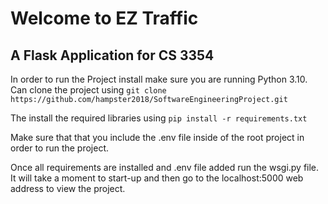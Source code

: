 # Welcome to EZ Traffic

## A Flask Application for CS 3354

In order to run the Project install make sure you are running Python 3.10. Can clone the project using `git clone https://github.com/hampster2018/SoftwareEngineeringProject.git`

The install the required libraries using `pip install -r requirements.txt`

Make sure that that you include the .env file inside of the root project in order to run the project.

Once all requirements are installed and .env file added run the wsgi.py file. It will take a moment to start-up and then go to the localhost:5000 web address to view the project.
